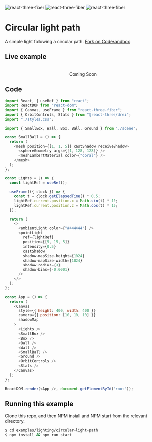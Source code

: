 ![react-three-fiber](https://img.shields.io/badge/dynamic/json?url=https://raw.githubusercontent.com/onion2k/r3f-by-example/develop/examples/lighting/circular-light-path/package.json&label=react-three-fiber&query=$.dependencies['react-three-fiber']&color=green) ![react-three-fiber](https://img.shields.io/badge/dynamic/json?url=https://raw.githubusercontent.com/onion2k/r3f-by-example/develop/examples/lighting/circular-light-path/package.json&label=three&query=$.dependencies['three']&color=green) ![react-three-fiber](https://img.shields.io/badge/dynamic/json?url=https://raw.githubusercontent.com/onion2k/r3f-by-example/develop/examples/lighting/circular-light-path/package.json&label=@react-three/drei&query=$.dependencies['@react-three/drei']&color=green)

# Circular light path

A simple light following a circular path. [Fork on Codesandbox](https://githubbox.com/onion2k/r3f-by-example/tree/develop/examples/lighting/circular-light-path)

## Live example
<div align="center">
  <br>
Coming Soon
  <br>
</div>

## Code
```js
import React, { useRef } from "react";
import ReactDOM from "react-dom";
import { Canvas, useFrame } from "react-three-fiber";
import { OrbitControls, Stats } from "@react-three/drei";
import "./styles.css";

import { SmallBox, Wall, Box, Ball, Ground } from "./scene";

const SmallBall = () => {
  return (
    <mesh position={[1, 1, 5]} castShadow receiveShadow>
      <sphereGeometry args={[1, 128, 128]} />
      <meshLambertMaterial color={"coral"} />
    </mesh>
  );
};

const Lights = () => {
  const lightRef = useRef();

  useFrame(({ clock }) => {
    const t = clock.getElapsedTime() * 0.5;
    lightRef.current.position.x = Math.sin(t) * 10;
    lightRef.current.position.z = Math.cos(t) * 10;
  });

  return (
    <>
      <ambientLight color={"#444444"} />
      <pointLight
        ref={lightRef}
        position={[5, 15, 5]}
        intensity={0.5}
        castShadow
        shadow-mapSize-height={1024}
        shadow-mapSize-width={1024}
        shadow-radius={3}
        shadow-bias={-0.0001}
      />
    </>
  );
};

const App = () => {
  return (
    <Canvas
      style={{ height: 400, width: 400 }}
      camera={{ position: [10, 10, 10] }}
      shadowMap
    >
      <Lights />
      <SmallBox />
      <Box />
      <Ball />
      <Wall />
      <SmallBall />
      <Ground />
      <OrbitControls />
      <Stats />
    </Canvas>
  );
};

ReactDOM.render(<App />, document.getElementById("root"));

```

## Running this example

Clone this repo, and then NPM install and NPM start from the relevant directory.

```bash
$ cd examples/lighting/circular-light-path
$ npm install && npm run start
```